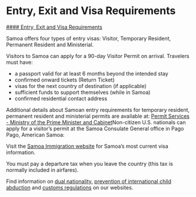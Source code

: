 # Entry, Exit and Visa Requirements

[#### Entry, Exit and Visa Requirements](javascript:void(0); "Entry, Exit and Visa Requirements")

Samoa offers four types of entry visas: Visitor, Temporary Resident, Permanent Resident and Ministerial.

Visitors to Samoa can apply for a 90-day Visitor Permit on arrival. Travelers must have:

* a passport valid for at least 6 months beyond the intended stay
* confirmed onward tickets (Return Ticket)
* visas for the next country of destination (if applicable)
* sufficient funds to support themselves (while in Samoa)
* confirmed residential contact address

Additional details about Samoan entry requirements for temporary resident, permanent resident and ministerial permits are available at: [Permit Services - Ministry of the Prime Minister and Cabinet](https://mpmc.gov.ws/divisions/immigration/permits-2/)Non-citizen U.S. nationals can apply for a visitor’s permit at the Samoa Consulate General office in Pago Pago, American Samoa:

Visit the [Samoa Immigration website](https://www.mfat.gov.ws/visas/) for Samoa’s most current visa information.

You must pay a departure tax when you leave the country (this tax is normally included in airfares).

Find information on [dual nationality](https://travel.state.gov/content/travel/en/international-travel/before-you-go/travelers-with-special-considerations/Dual-Nationality-Travelers.html), [prevention of international child abduction](https://travel.state.gov/content/childabduction/en/preventing.html) and [customs regulations](https://travel.state.gov/content/passports/en/go/customs.html) on our websites.